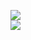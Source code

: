 [![](https://img.shields.io/badge/Made%20With-Github%20Spray-lightgrey.svg?style=for-the-badge&logo=github)](https://github.com/Annihil/github-spray#4565)  
[![](https://i.imgur.com/2DrTn0Z.gif)](https://github.com/Annihil/github-spray)